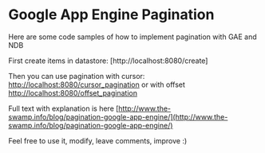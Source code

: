 # Google App Engine Pagination

Here are some code samples of how to implement pagination with GAE and NDB

First create items in datastore:
[http://localhost:8080/create]

Then you can use pagination with cursor:
[http://localhost:8080/cursor_pagination](http://localhost:8080/cursor_pagination)
or with offset
[http://localhost:8080/offset_pagination](http://localhost:8080/offset_pagination)

Full text with explanation is here [http://www.the-swamp.info/blog/pagination-google-app-engine/](http://www.the-swamp.info/blog/pagination-google-app-engine/) 

Feel free to use it, modify, leave comments, improve :)
